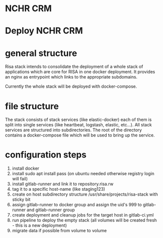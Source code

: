 # NCHR CRM
# Deploy NCHR CRM

# general structure

Risa stack intends to consolidate the deployment of a whole stack of applications which are core for RISA in one docker deployment. It provides an nginx as entrypoint which links to the appropriate subdomains.

Currently the whole stack will be deployed with docker-compose. 

# file structure

The stack consists of stack services (like elastic-docker) each of them is split into single services (like heartbeat, logstash, elastic, etc...).
All stack services are structured into subdirectories. The root of the directory contains a docker-compose file which will be used to bring up the service.

# configuration steps

1. install docker
2. install sudo apt install pass (on ubuntu needed otherwise registry login will fail)
3. install gitlab-runner and link it to repository.risa.rw
4. tag it to a specific host-name (like staging123)
5. create on host subdirectory structure /usr/share/projects/risa-stack with sticky bit
6. assign gitlab-runner to docker group and assign the uid's 999 to gitlab-runner and gitlab-runner group
7. create deployment and cleanup jobs for the target host in gitlab-ci.yml
9. run pipeline to deploy the empty stack (all volumes will be created fresh - this is a new deployment)
10. migrate data if possible from volume to volume


